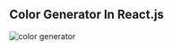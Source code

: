 ## Color Generator In React.js

![color generator](https://github.com/Kuzma02/Color-Generator-In-React.js/assets/138793624/d4605fd3-39ce-4adf-9e36-2b5ff3b10380)
